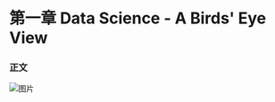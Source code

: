 # 第一章  Data Science - A Birds' Eye View

### 正文
![图片](https://github.com/yanjiusheng2018/dlt/blob/master/src/content/Chapter01/timg.jpg)
